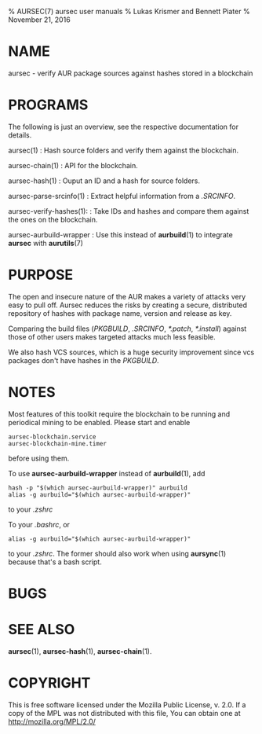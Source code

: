 % AURSEC(7) aursec user manuals
% Lukas Krismer and Bennett Piater
% November 21, 2016

# NAME
aursec - verify AUR package sources against hashes stored in a blockchain

# PROGRAMS
The following is just an overview, see the respective documentation for details.

aursec(1)
: Hash source folders and verify them against the blockchain.

aursec-chain(1)
: API for the blockchain.

aursec-hash(1)
: Ouput an ID and a hash for source folders.

aursec-parse-srcinfo(1)
: Extract helpful information from a *.SRCINFO*.

aursec-verify-hashes(1):
: Take IDs and hashes and compare them against the ones on the blockchain.

aursec-aurbuild-wrapper
: Use this instead of **aurbuild**(1) to integrate **aursec** with **aurutils**(7)

# PURPOSE
The open and insecure nature of the AUR makes a variety of attacks very easy to pull off. Aursec reduces the risks by creating a secure, distributed repository of hashes with package name, version and release as key.

Comparing the build files (*PKGBUILD*, *.SRCINFO*, *\*.patch*, *\*.install*) against those of other users makes targeted attacks much less feasible.

We also hash VCS sources, which is a huge security improvement since vcs packages don't have hashes in the *PKGBUILD*.

# NOTES
Most features of this toolkit require the blockchain to be running and periodical mining to be enabled. Please start and enable

    aursec-blockchain.service
    aursec-blockchain-mine.timer

before using them.

To use **aursec-aurbuild-wrapper** instead of **aurbuild**(1), add

    hash -p "$(which aursec-aurbuild-wrapper)" aurbuild
    alias -g aurbuild="$(which aursec-aurbuild-wrapper)"

to your *.zshrc*

To your *.bashrc*, or

    alias -g aurbuild="$(which aursec-aurbuild-wrapper)"

to your *.zshrc*. The former should also work when using **aursync**(1) because that's a bash script.

# BUGS

# SEE ALSO
**aursec**(1), **aursec-hash**(1), **aursec-chain**(1).

# COPYRIGHT
This is free software licensed under the Mozilla Public License, v. 2.0.
If a copy of the MPL was not distributed with this file,
You can obtain one at http://mozilla.org/MPL/2.0/

